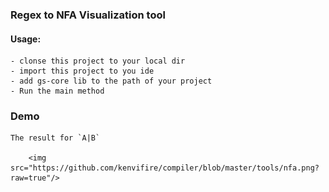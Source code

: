 ### Regex to NFA Visualization tool

#### Usage:
    - clonse this project to your local dir
	- import this project to you ide
	- add gs-core lib to the path of your project
	- Run the main method


### Demo
    
	The result for `A|B`

        <img src="https://github.com/kenvifire/compiler/blob/master/tools/nfa.png?raw=true"/>


